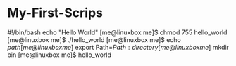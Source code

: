# My-First-Scrips
#!/bin/bash
echo "Hello World" 
[me@linuxbox me]$ chmod 755 hello_world
[me@linuxbox me]$ ./hello_world
[me@linuxbox me]$ echo $path
[me@linuxbox me]$ export Path=$Path: directory 
[me@linuxbox me]$ mkdir bin
[me@linuxbox me]$ hello_world

